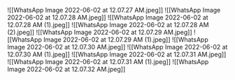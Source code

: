 ![[WhatsApp Image 2022-06-02 at 12.07.27 AM.jpeg]]
![[WhatsApp Image 2022-06-02 at 12.07.28 AM.jpeg]]
![[WhatsApp Image 2022-06-02 at 12.07.28 AM (1).jpeg]]
![[WhatsApp Image 2022-06-02 at 12.07.28 AM (2).jpeg]]
![[WhatsApp Image 2022-06-02 at 12.07.29 AM.jpeg]]
![[WhatsApp Image 2022-06-02 at 12.07.29 AM (1).jpeg]]
![[WhatsApp Image 2022-06-02 at 12.07.30 AM.jpeg]]
![[WhatsApp Image 2022-06-02 at 12.07.30 AM (1).jpeg]]
![[WhatsApp Image 2022-06-02 at 12.07.31 AM.jpeg]]
![[WhatsApp Image 2022-06-02 at 12.07.31 AM (1).jpeg]]
![[WhatsApp Image 2022-06-02 at 12.07.32 AM.jpeg]]